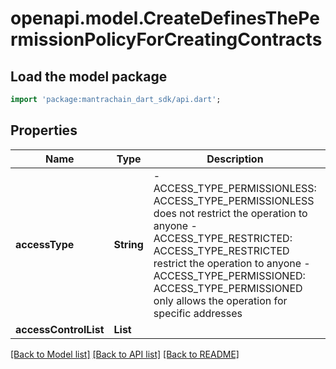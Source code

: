 # openapi.model.CreateDefinesThePermissionPolicyForCreatingContracts

## Load the model package
```dart
import 'package:mantrachain_dart_sdk/api.dart';
```

## Properties
Name | Type | Description | Notes
------------ | ------------- | ------------- | -------------
**accessType** | **String** | - ACCESS_TYPE_PERMISSIONLESS: ACCESS_TYPE_PERMISSIONLESS does not restrict the operation to anyone  - ACCESS_TYPE_RESTRICTED: ACCESS_TYPE_RESTRICTED restrict the operation to anyone  - ACCESS_TYPE_PERMISSIONED: ACCESS_TYPE_PERMISSIONED only allows the operation for specific addresses | [optional] [default to 'ACCESS_TYPE_PERMISSIONLESS']
**accessControlList** | **List<String>** |  | [optional] [default to const []]

[[Back to Model list]](../README.md#documentation-for-models) [[Back to API list]](../README.md#documentation-for-api-endpoints) [[Back to README]](../README.md)


